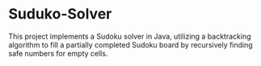# Suduko-Solver
This project implements a Sudoku solver in Java, utilizing a backtracking algorithm to fill a partially completed Sudoku board by recursively finding safe numbers for empty cells.
